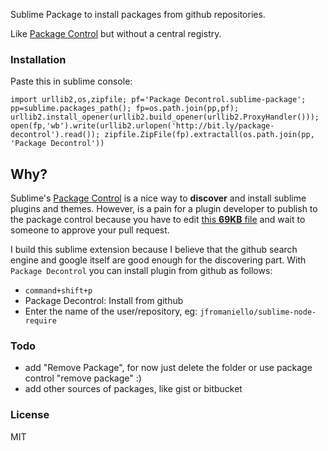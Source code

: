 Sublime Package to install packages from github repositories.

Like [Package Control](http://wbond.net/sublime_packages/package_control) but without a central registry.

### Installation

Paste this in sublime console:

~~~
import urllib2,os,zipfile; pf='Package Decontrol.sublime-package'; pp=sublime.packages_path(); fp=os.path.join(pp,pf); urllib2.install_opener(urllib2.build_opener(urllib2.ProxyHandler())); open(fp,'wb').write(urllib2.urlopen('http://bit.ly/package-decontrol').read()); zipfile.ZipFile(fp).extractall(os.path.join(pp, 'Package Decontrol'))
~~~

## Why?

Sublime's [Package Control](http://wbond.net/sublime_packages/package_control) is a nice way to **discover** and install sublime plugins and themes. However, is a pain for a plugin developer to publish to the package control because you have to edit [this **69KB** file](https://github.com/wbond/package_control_channel/blob/master/repositories.json) and wait to someone to approve your pull request.

I build this sublime extension because I believe that the github search engine and google itself are good enough for the discovering part. With ```Package Decontrol``` you can install plugin from github as follows:

- ```command+shift+p``` 
- Package Decontrol: Install from github
- Enter the name of the user/repository, eg: ```jfromaniello/sublime-node-require```

### Todo

- add "Remove Package", for now just delete the folder or use package control "remove package" :)
- add other sources of packages, like gist or bitbucket

### License 

MIT
